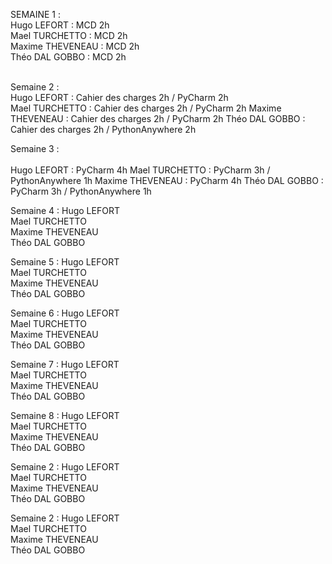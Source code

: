 SEMAINE 1 : <br/>
Hugo LEFORT : MCD 2h <br/>
Mael TURCHETTO : MCD 2h <br/>
Maxime THEVENEAU : MCD 2h <br/>
Théo DAL GOBBO : MCD 2h <br/><br/>

Semaine 2 : <br/>
Hugo LEFORT : Cahier des charges 2h / PyCharm 2h   
Mael TURCHETTO : Cahier des charges 2h / PyCharm 2h
Maxime THEVENEAU : Cahier des charges 2h / PyCharm 2h
Théo DAL GOBBO : Cahier des charges 2h / PythonAnywhere 2h

Semaine 3 : <br/>     
Hugo LEFORT : PyCharm 4h
Mael TURCHETTO : PyCharm 3h / PythonAnywhere 1h
Maxime THEVENEAU : PyCharm 4h
Théo DAL GOBBO : PyCharm 3h / PythonAnywhere 1h

Semaine 4 :
Hugo LEFORT         
Mael TURCHETTO      
Maxime THEVENEAU    
Théo DAL GOBBO      

Semaine 5 :
Hugo LEFORT         
Mael TURCHETTO      
Maxime THEVENEAU    
Théo DAL GOBBO      

Semaine 6 :
Hugo LEFORT         
Mael TURCHETTO      
Maxime THEVENEAU    
Théo DAL GOBBO      

Semaine 7 :
Hugo LEFORT         
Mael TURCHETTO      
Maxime THEVENEAU    
Théo DAL GOBBO      

Semaine 8 :
Hugo LEFORT         
Mael TURCHETTO      
Maxime THEVENEAU    
Théo DAL GOBBO      

Semaine 2 :
Hugo LEFORT         
Mael TURCHETTO      
Maxime THEVENEAU    
Théo DAL GOBBO      

Semaine 2 :
Hugo LEFORT         
Mael TURCHETTO      
Maxime THEVENEAU    
Théo DAL GOBBO      
